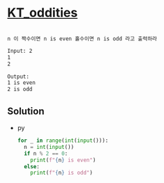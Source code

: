 # [KT_oddities](https://open.kattis.com/problems/oddities)

```en

```

```kr
n 이 짝수이면 n is even 홀수이면 n is odd 라고 출력하라
```

```txt
Input: 2
1
2

Output:
1 is even
2 is odd
```

## Solution

* py

  ```py
  for _ in range(int(input())):
    n = int(input())
    if n % 2 == 0:
      print(f"{n} is even")
    else:
      print(f"{n} is odd")
  ```
